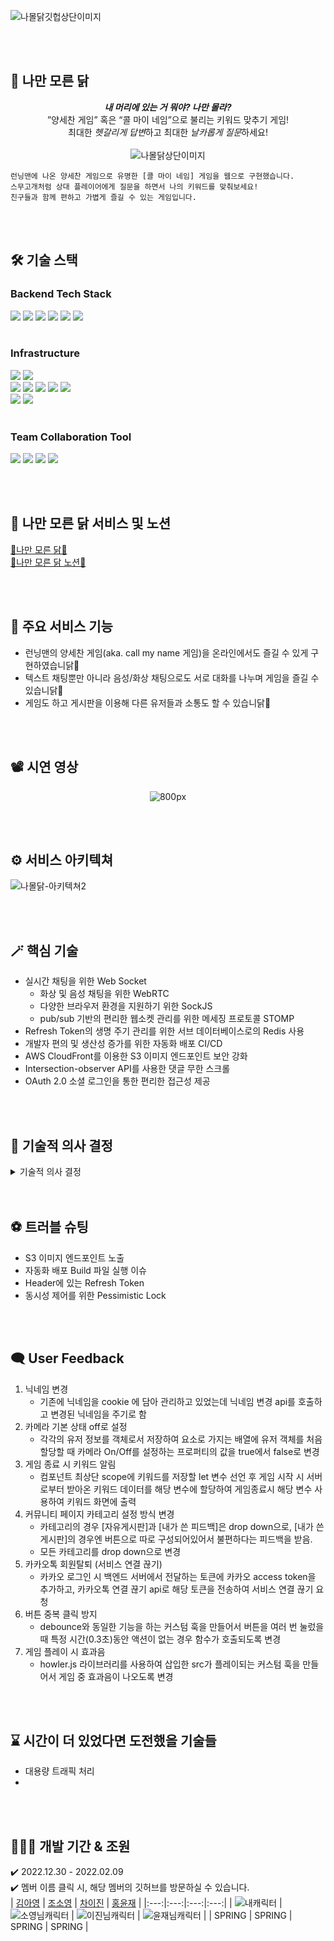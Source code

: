 ![나몰닭깃헙상단이미지](https://user-images.githubusercontent.com/117756400/216939133-6d703bcf-80ce-4939-ada5-a583af07185e.jpg)

<br /> <br />

## 🐔 나만 모른 닭
<div align=center>

***내 머리에 있는 거 뭐야? 나만 몰라?***  
”양세찬 게임” 혹은 “콜 마이 네임”으로 불리는 키워드 맞추기 게임!  
최대한 *헷갈리게 답변*하고 최대한 *날카롭게 질문*하세요!  
<br />
![나몰닭상단이미지](https://user-images.githubusercontent.com/117756400/216971099-fff770a8-8462-4ad0-91f1-64463703bf5f.png)  
</div>

```
런닝맨에 나온 양세찬 게임으로 유명한 [콜 마이 네임] 게임을 웹으로 구현했습니다.  
스무고개처럼 상대 플레이어에게 질문을 하면서 나의 키워드를 맞춰보세요!  
친구들과 함께 편하고 가볍게 즐길 수 있는 게임입니다.
```

<br /> <br />

## 🛠 기술 스택

### Backend Tech Stack  
<img src="https://img.shields.io/badge/java-007396?style=for-the-badge&logo=java&logoColor=white">  <img src="https://img.shields.io/badge/spring-6DB33F?style=for-the-badge&logo=spring&logoColor=white">  <img src="https://img.shields.io/badge/springboot-6DB33F?style=for-the-badge&logo=springboot&logoColor=white">  <img src="https://img.shields.io/badge/websocket-FFCD00?style=for-the-badge&logo=websocket&logoColor=white">  <img src="https://img.shields.io/badge/JWT-black?style=for-the-badge&logo=JSON%20web%20tokens&logoColor=white">  <img src="https://img.shields.io/badge/spring security-6DB33F?style=for-the-badge&logo=springsecurity&logoColor=white">
<br /> <br />

### Infrastructure  
<img src="https://img.shields.io/badge/mysql-4479A1?style=for-the-badge&logo=mysql&logoColor=white">  <img src="https://img.shields.io/badge/redis-DC382D?style=for-the-badge&logo=redis&logoColor=white"> <br /> <img src="https://img.shields.io/badge/amazon ec2-FF9900?style=for-the-badge&logo=amazonec2&logoColor=white">  <img src="https://img.shields.io/badge/amazon s3-569A31?style=for-the-badge&logo=amazons3&logoColor=white">  <img src="https://img.shields.io/badge/amazon rds-527FFF?style=for-the-badge&logo=amazonrds&logoColor=white">  <img src="https://img.shields.io/badge/amazon cloudfront-FF4F8B?style=for-the-badge&logo=amazonaws&logoColor=white">  <img src="https://img.shields.io/badge/amazon route53-7D929E?style=for-the-badge&logo=amazonaws&logoColor=white"> <br /> <img src="https://img.shields.io/badge/aws codedeploy-FF9E9F?style=for-the-badge&logo=amazonaws&logoColor=white">  <img src="https://img.shields.io/badge/github actions-2088FF?style=for-the-badge&logo=githubactions&logoColor=white">
<br /> <br />
  
### Team Collaboration Tool  
<img src="https://img.shields.io/badge/git-F05032?style=for-the-badge&logo=git&logoColor=white">  <img src="https://img.shields.io/badge/github-181717?style=for-the-badge&logo=github&logoColor=white">  <img src="https://img.shields.io/badge/figma-F24E1E?style=for-the-badge&logo=figma&logoColor=white">  <img src="https://img.shields.io/badge/notion-000000?style=for-the-badge&logo=notion&logoColor=white">
<br />


<br /><br />

## 🔗 나만 모른 닭 서비스 및 노션
[🐔나만 모른 닭🐔](https://namoldak.com)
<br />
[🐔나만 모른 닭 노션🐔](https://colossal-chokeberry-fec.notion.site/39515b59c604426494e905a62410ce3b)

<br /> <br />

## 📢 주요 서비스 기능
<ul>
<li> 런닝맨의 양세찬 게임(aka. call my name 게임)을 온라인에서도 즐길 수 있게 구현하였습니닭🐔 </li>
<li> 텍스트 채팅뿐만 아니라 음성/화상 채팅으로도 서로 대화를 나누며 게임을 즐길 수 있습니닭🐔 </li>
<li> 게임도 하고 게시판을 이용해 다른 유저들과 소통도 할 수 있습니닭🐔 </li>
</ul>

<br /> <br />

## 📽 시연 영상
<div align=center>

![800px](https://user-images.githubusercontent.com/111271565/217049760-c3694076-b5be-41c5-9951-f148aee3bb92.gif)

</div>

<br /> <br />

## ⚙️ 서비스 아키텍쳐
![나몰닭-아키텍쳐2](https://user-images.githubusercontent.com/117756400/216894689-8921deef-c813-42ca-a8f2-6e58f34fd4b8.jpg)

<br /> <br />

## 🪄 핵심 기술
- 실시간 채팅을 위한 Web Socket
  - 화상 및 음성 채팅을 위한 WebRTC
  - 다양한 브라우저 환경을 지원하기 위한 SockJS
  - pub/sub 기반의 편리한 웹소켓 관리를 위한 메세징 프로토콜 STOMP
- Refresh Token의 생명 주기 관리를 위한 서브 데이터베이스로의 Redis 사용
- 개발자 편의 및 생산성 증가를 위한 자동화 배포 CI/CD
- AWS CloudFront를 이용한 S3 이미지 엔드포인트 보안 강화
- Intersection-observer API를 사용한 댓글 무한 스크롤
- OAuth 2.0 소셜 로그인을 통한 편리한 접근성 제공

<br /> <br />

## 📝 기술적 의사 결정
<details>
<summary>기술적 의사 결정</summary>
<div markdown="1">

| 기술 | 도입 이유 | 후보군 | 의견 조율 및 기술 결정 |  
|:---:|---|---|---|
| WebRTC (Mesh) | 실시간 화상 및 음성 채팅 | Mesh / SFU / MCU | - 실시간성이 가장 낮고 중앙 서버에서 데이터 혼합 및 가공에 많은 비용이 요구되는 MCU는 제외하고 Mesh와 SFU 방식을 놓고 고민<br />- 서비스 특성 상, 한 게임룸의 최대 인원이 4명인 점을 고려했을 때 peer간의 직접 연결이 클라이언트에 부하를 심하게 주지 않을 것이라고 판단했고, 서버를 거치는 일 없이 바로 peer끼리 정보를 주고 받는 것이 실시간성이 중요한 게임 서비스에 적합하다고 판단 |
| Redis | Refresh Token을 저장하기 위한 DB 선정 | Redis / MySQL | - 일정 시간 이후 만료되어야 하는 Refresh Token이므로 기본적으로 데이터의 유효기간(time to live)을 지정할 수 있는 Redis에 저장하는 게 적합하다고 판단<br />- 토큰 생명 주기 관리에 용이한 Redis를 Refresh Token 전용 서브 DB로 선정 |
| Github Action & AWS CodeDeploy | 지속적 통합과 지속적 배포를 통한 업무 효율 상승을 위해 도입 | Jenkins /<br />Github Action / Travis CI | - 현재 프로젝트 관리를 깃허브를 통하여 진행하고 있고, 소규모 프로젝트이고 추가적인 설치 과정 없이 Github에서 제공하는 환경에서 CI 작업이 가능하기 때문에 Github Action을 사용하는 것이 용이할 거라 생각함<br />- 프로젝트 규모를 생각했을 때 초기 설정이 적고 편의성이 높아 리소스를 줄이는 방향으로 진행. 따라서 Github Action과 AWS에서 제공하는 Code Deploy를 이용하여 자동화 배포를 하기로 결정 |
| Refresh Token | 유저 정보 보안 | 클라이언트에 저장(local storage vs cookie) / 서버에 저장 | - 리프레시 토큰이 클라이언트에 노출된다면 리프레시 토큰의 장점인 보안적인 이점이 없다고 판단하였고, 액세스 토큰 만으로도 서버에 리프레시 발급 요청이 가능한 로직이기 때문에 서버에만 저장하는 방향으로 의견 조율<br />- 리프레시 토큰을 서버(Redis)에 저장하고, 액세스 토큰 만료 10분 전에 재발급 요청을 보내는 api를 액세스 토큰을 담아 요청하는 방식으로 구현함. |
| STOMP & SockJS | 텍스트 채팅 및 다양한 브라우저에서의 일관성 | Only WebSocket / SockJS + STOMP | - 여러 브라우저에서 동일한 기능을 안정적으로 제공할 수 있어야 하기에 SockJS를 사용하고, 여러 방을 생성하여 그 방마다의 채팅을 관리해야 하기 때문에 Topic을 구독함으로 별도의 세션 관리가 필요없는 STOMP를 사용해 채팅을 구현하는 것으로 의견 조율<br />- WebSocket Configuration에서 Endpoint에 SockJS를 사용할 수 있게 설정하고, 메시지 브로커를 통해 pub/sub 엔드포인트를 설정하여 url로 간단히 공급과 구독을 적용할 수 있게 구현함. 또한 대상 Topic(게임 방)을 구독한 사람들을 대상으로 게임 진행에 관련한 메세지를 공급하는 방식으로 구현 |
<div>
</details>
<br /> <br />

## ⚽ 트러블 슈팅
- S3 이미지 엔드포인트 노출
- 자동화 배포 Build 파일 실행 이슈
- Header에 있는 Refresh Token
- 동시성 제어를 위한 Pessimistic Lock

<br /> <br />

## 🗨️ User Feedback
1. 닉네임 변경
    - 기존에 닉네임을 cookie 에 담아 관리하고 있었는데 닉네임 변경 api를 호출하고 변경된 닉네임을 주기로 함  
2. 카메라 기본 상태 off로 설정
    - 각각의 유저 정보를 객체로서 저장하여 요소로 가지는 배열에 유저 객체를 처음 할당할 때 카메라 On/Off를 설정하는 프로퍼티의 값을 true에서 false로 변경 
3. 게임 종료 시 키워드 알림
    - 컴포넌트 최상단 scope에 키워드를 저장할 let 변수 선언 후 게임 시작 시 서버로부터 받아온 키워드 데이터를 해당 변수에 할당하여 게임종료시 해당 변수 사용하여 키워드 화면에 출력  
4. 커뮤니티 페이지 카테고리 설정 방식 변경
    - 카테고리의 경우 [자유게시판]과 [내가 쓴 피드백]은 drop down으로, [내가 쓴 게시판]의 경우엔 버튼으로 따로 구성되어있어서 불편하다는 피드백을 받음.  
    - 모든 카테고리를 drop down으로 변경  
5. 카카오톡 회원탈퇴 (서비스 연결 끊기)
    - 카카오 로그인 시 백엔드 서버에서 전달하는 토큰에 카카오 access token을 추가하고, 카카오톡 연결 끊기 api로 해당 토큰을 전송하여 서비스 연결 끊기 요청  
6. 버튼 중복 클릭 방지
    - debounce와 동일한 기능을 하는 커스텀 훅을 만들어서 버튼을 여러 번 눌렀을 때 특정 시간(0.3초)동안 액션이 없는 경우 함수가 호출되도록 변경  
7. 게임 플레이 시 효과음
    - howler.js 라이브러리를 사용하여 삽입한 src가 플레이되는 커스텀 훅을 만들어서 게임 중 효과음이 나오도록 변경  

<br /> <br />

## ⌛ 시간이 더 있었다면 도전했을 기술들
- 대용량 트래픽 처리
- 
<br /> <br />

## 🧑🏻‍💻 개발 기간 & 조원
✔️ 2022.12.30 - 2022.02.09
<br />
✔️ 멤버 이름 클릭 시, 해당 멤버의 깃허브를 방문하실 수 있습니다.
<br />
| [김아영](https://github.com/isladaisy) | [조소영](https://github.com/littlezero48) | [차이진](https://github.com/leejincha) | [홍윤재](https://github.com/PigletHong) |
|:---:|:---:|:---:|:---:|
| ![내캐릭터](https://user-images.githubusercontent.com/117756400/216781592-6934710c-1e4a-43dd-aeb9-2117b5fed5f4.png) | ![소영님캐릭터](https://user-images.githubusercontent.com/117756400/216781599-b9559a95-20d8-4b76-90a4-12151263a203.png) | ![이진님캐릭터](https://user-images.githubusercontent.com/117756400/216889730-6221074f-7875-46c4-96c0-a516a7262ff9.png) | ![윤재님캐릭터](https://user-images.githubusercontent.com/117756400/216895789-d84c1ac7-16ec-42e8-ac42-d0b5a50ae9d0.png) |
| SPRING | SPRING | SPRING | SPRING |

<br /> <br /> <br />
